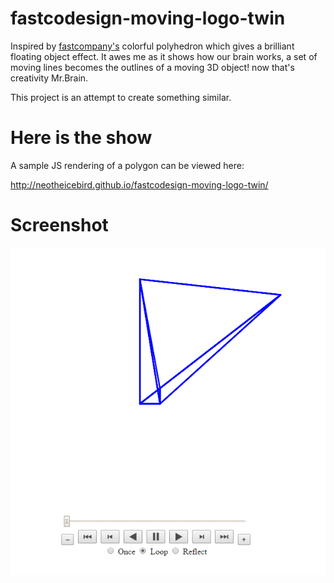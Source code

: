 fastcodesign-moving-logo-twin
=============================

Inspired by [fastcompany's](http://www.fastcodesign.com/) colorful polyhedron which gives a brilliant floating object effect. 
It awes me as it shows how our brain works, a set of moving lines becomes the outlines of a moving 3D object! 
now that's creativity Mr.Brain.

This project is an attempt to create something similar.

Here is the show
================
A sample JS rendering of a polygon can be viewed here:

http://neotheicebird.github.io/fastcodesign-moving-logo-twin/

Screenshot
==========

![screenshot](https://raw.githubusercontent.com/neotheicebird/fastcodesign-moving-logo-twin/gh-pages/screenshot_ghpages.PNG)
